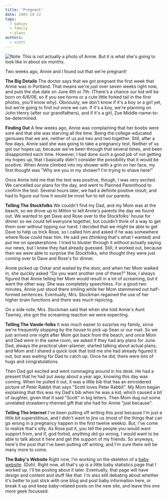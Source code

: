 ```yaml
---
title: 'Pregnant'
date: 2005-10-22
tags:
  - babies
  - family
  - plans
authors:
  - scott
---
```


![Note: This is not actually a photo of Annie. But it is what she's going to look like in about six months.](/images/blog-photos/pregnant.jpg "Note: This is not actually a photo of Annie. But it is what she's going to look like in about six months.")

Two weeks ago, Annie and I found out that we're pregnant!

**The Big Details** The doctor says that we got pregnant the first week that Annie was in Portland. That means we're just over seven weeks right now, and puts the due date on June 6th or 7th. (There's a chance our kid will be born on 6/6/06, so if you see horns or a cute little forked tail in the first photos, you'll know why). Obviously, we don't know if it's a boy or a girl yet, but we're going to find out once we can. If it's a boy, we're planning on John Henry (after our grandfathers), and if it's a girl, Zoe Middle-name-to-be-determined.

**Finding Out** A few weeks ago, Annie was complaining that her boobs were sore and that she was starving all the time. Being the college-educated geniuses that we are, neither of us put two and two together. Still, after a few days, Annie said she was going to take a pregnancy test. Neither of us got our hopes up, because we've been through that several times, and been disappointed each time. However, I had done such a good job of not getting my hopes up, that I basically didn't consider the possibility that it would be positive. When Annie climbed into my shower with a grin on her face, my first thought was "Why are you in my shower? I'm trying to shave here!"

Once Annie told me that the test was positive, though, I was very excited. We cancelled our plans for the day, and went to Planned Parenthood to confirm the test. Several hours later, we had a definite positive result, and had to figure out how it would be most fun to tell our parents.

**Telling The Stockfolks** We couldn't find my Dad, and my Mom was at the beach, so we drove up to Milton to tell Annie's parents the day we found out. We wanted to get Dave and Rose over to the Stockfolks' house for dinner so we could tell everyone together, but couldn't think of a way to get them over without tipping our hand. I decided that we might be able to get Dave to help us trick Rose, so I called him and asked if he was somewhere where Rose could hear him. He said yes (thinking that's what I wanted) and put me on speakerphone. I tried to bluster through it without actually saying our news, but I knew they had already guessed. Still, it worked out, because then we were able to surprise the Stockfolks, who thought they were just coming over to Dave and Rose's for dinner.

Annie picked up Oskar and waited by the door, and when her Mom walked in, she quickly asked "Do you want another one of these?" Now, I always figured that Annie telling her Mom would result in a lot of screaming, but it went the other way. She was completely speechless. For a good two minutes, Annie just stood there smiling while her Mom stammered out half-formed sentences. Eventually, Mrs. Stockman regained the use of her higher brain functions and there was much rejoicing.

On a side note, Mrs. Stockman said that when she told Annie's Aunt Tawney, she got the screaming reaction we were expecting.

**Telling The Vande-folks** It was much easier to surprise my family, since we're frequently stopping by the house to pick up Sean or our mail. So we just arrived one night after Mom got back from the beach, and once Mom and Dad were in the same room, we asked if they had any plans for June. Dad, always the practical uber-planner, started talking about actual plans, and Mom and I shared a quick look that told me she had already figured it out, but was waiting for Dad to catch up. Once he did, there were lots of hugs and congratulations.

Then Dad got excited and went rummaging around in his desk. He had a present that he had put away about a year ago, knowing this day was coming. When he pulled it out, it was a little bib that has an emroidered picture of Peter Rabbit that says "Scott loves Peter Rabbit". My Mom began explaining that this was my Dad's bib when he was a kid, which caused a bit of laughter, given that it said "Scott" in big letters. Then Mom dug out some unrelated strawberry-themed gift that she had for Annie "just because".

**Telling The Internet** I've been putting off writing this post because I'm just a little bit superstitious, and I didn't want to jinx us (most of the things that can go wrong in a pregnancy happen in the first twelve weeks). But, I've come to realize that's silly. As Rose put it, you tell the people you would want support from, and if, god forbid, anything did go wrong, I would want to be able to talk about it here and get the support of my friends. So anyways, here's the post that I've been putting off writing, and I'm sure there will be many more to come.

**The Baby's Website** Right now, I'm working on the skeleton of a [baby website](http://baby.spaceninja.com/). (Duh). Right now, all that's up is a little baby statistics page that I worked up. I'll be posting about it later. Eventually, that page will have design and content and stuff like that. I'm also still debating about whether it's better to just stick with one blog and post baby information here, or break it up and keep baby-related posts on the new site, and leave this one more geek focussed.
